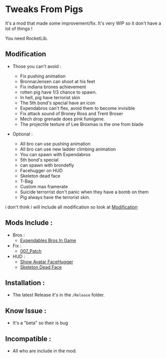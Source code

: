 # Tweaks From Pigs
 It's a mod that made some improvement/fix. It's very WIP so it don't have a lot of things !  
   
 You need RocketLib.

 ## Modification
 * Those you can't avoid :
    - Fix pushing animation
    - BronnarJensen can shoot at his feet
    - Fix indiana brones achievement
    - rotten pig have 1/3 chance to spawn.
    - In hell, pig have terrorist skin
    - The 5th bond's special have an icon
    - Expendabros can't flex, avoid them to become invisible
    - Fix attack sound of Broney Ross and Trent Broser
    - Mech drop grenade does pink fumigene.
    - The projectile texture of Lee Broxmas is the one from blade
      
 * Optional :
    - All bro can use pushing animation
    - All bro can use new ladder climbing animation
    - You can spawn with Expendabros
    - 5th bond's special
    - can spawn with brondefly
    - Facehugger on HUD
    - Skeleton dead face
    - T-Bag
    - Custom max framerate
    - Suicide terrorrist don't panic when they have a bomb on them
    - Pig always have the terrorist skin.  

 i don't think i will include all modification so look at [Modification](/Modification/)
 ## Mods Include :
 * Bros :
    * [Expendables Bros In Game](https://github.com/Gorzon38/Mods-Broforce/tree/main/Expendables%20Bros%20In%20Game)  
 * Fix :
    * [007_Patch](https://github.com/Gorzon38/Mods-Broforce/tree/main/007_Patch)
 * HUD :
    * [Show Avatar FaceHugger](https://github.com/Gorzon38/Mods-Broforce/tree/main/Show%20Avatar%20FaceHugger)
    * [Skeleton Dead Face](https://github.com/Gorzon38/Mods-Broforce/tree/main/Skeleton%20Dead%20Face)

## Installation :
 * The latest Release it's in the `/Release` folder.

## Know Issue :
 * It's a "beta" so their is bug

 ## Incompatible :
 * All who are include in the mod.